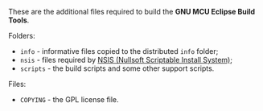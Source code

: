 These are the additional files required to build the **GNU MCU Eclipse Build Tools**.

Folders:

* `info` - informative files copied to the distributed `info` folder;
* `nsis` - files required by [NSIS (Nullsoft Scriptable Install System)](http://nsis.sourceforge.net/Main_Page);
* `scripts` - the build scripts and some other support scripts.

Files:

* `COPYING` - the GPL license file.

